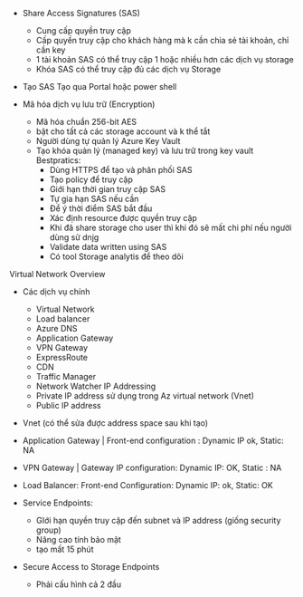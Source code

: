 - Share Access Signatures (SAS)
	- Cung cấp quyền truy cập
	- Cấp quyền truy cập cho khách hàng mà k cần chia sẻ tài khoản, chỉ cần key
	- 1 tài khoản SAS có thể truy cập 1 hoặc nhiều hơn các dịch vụ storage
	- Khóa SAS có thể truy cập đủ các dịch vụ Storage
	
- Tạo SAS
	Tạo qua Portal hoặc power shell
- Mã hóa dịch vụ lưu trữ (Encryption)
	- Mã hóa chuẩn 256-bit AES
	- bật cho tất cả các storage account và k thể tắt
	- Người dùng tự quản lý Azure Key Vault
	- Tạo khóa quản lý (managed key) và lưu trữ trong key vault
	Bestpratics: 
		- Dùng HTTPS để tạo và phân phối SAS
		- Tạo policy để truy cập
		- Giới hạn thời gian truy cập SAS
		- Tự gia hạn SAS nếu cần
		- Để ý thời điểm SAS bắt đầu
		- Xác định resource được quyền truy cập
		- Khi đã share storage cho user thì khi đó sẽ mất chi phí nếu người dùng sử dnjg
		- Validate data written using SAS
		- Có tool Storage analytis để theo dõi
		
Virtual Network Overview
- Các dịch	vụ chính
	- Virtual Network
	- Load balancer
	- Azure DNS
	- Application Gateway
	- VPN Gateway
	- ExpressRoute
	- CDN
	- Traffic Manager
	- Network Watcher
IP Addressing
	- Private IP address sử dụng trong Az virtual network (Vnet)
	- Public IP address
- Vnet (có thể sửa được address space sau khi tạo)

- Application Gateway | Front-end configuration : Dynamic IP ok, Static: NA
- VPN Gateway | Gateway IP configuration: Dynamic IP: OK, Static : NA
- Load Balancer: Front-end Configuration: Dynamic IP: ok, Static: OK


- Service Endpoints:
	- GIới hạn quyền truy cập đến subnet và IP address (giống security group)
	- Nâng cao tính bảo mật
	- tạo mất 15 phút
- Secure Access to Storage Endpoints
	- Phải cấu hình cả 2 đầu



	
	
		